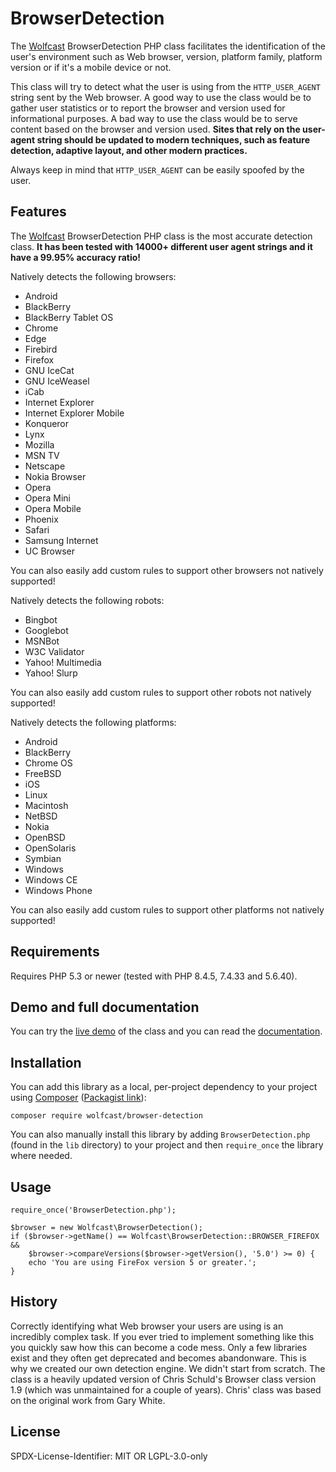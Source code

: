 BrowserDetection
================

The [Wolfcast](https://wolfcast.com/) BrowserDetection PHP class facilitates the identification of the user's environment such as Web browser, version, platform family, platform version or if it's a mobile device or not.

This class will try to detect what the user is using from the `HTTP_USER_AGENT` string sent by the Web browser. A good way to use the class would be to gather user statistics or to report the browser and version used for informational purposes. A bad way to use the class would be to serve content based on the browser and version used. **Sites that rely on the user-agent string should be updated to modern techniques, such as feature detection, adaptive layout, and other modern practices.**

Always keep in mind that `HTTP_USER_AGENT` can be easily spoofed by the user.

Features
--------

The [Wolfcast](https://wolfcast.com/) BrowserDetection PHP class is the most accurate detection class. **It has been tested with 14000+ different user agent strings and it have a 99.95% accuracy ratio!**

Natively detects the following browsers:

  * Android
  * BlackBerry
  * BlackBerry Tablet OS
  * Chrome
  * Edge
  * Firebird
  * Firefox
  * GNU IceCat
  * GNU IceWeasel
  * iCab
  * Internet Explorer
  * Internet Explorer Mobile
  * Konqueror
  * Lynx
  * Mozilla
  * MSN TV
  * Netscape
  * Nokia Browser
  * Opera
  * Opera Mini
  * Opera Mobile
  * Phoenix
  * Safari
  * Samsung Internet
  * UC Browser

You can also easily add custom rules to support other browsers not natively supported!

Natively detects the following robots:

  * Bingbot
  * Googlebot
  * MSNBot
  * W3C Validator
  * Yahoo! Multimedia
  * Yahoo! Slurp

You can also easily add custom rules to support other robots not natively supported!

Natively detects the following platforms:
  * Android
  * BlackBerry
  * Chrome OS
  * FreeBSD
  * iOS
  * Linux
  * Macintosh
  * NetBSD
  * Nokia
  * OpenBSD
  * OpenSolaris
  * Symbian
  * Windows
  * Windows CE
  * Windows Phone

You can also easily add custom rules to support other platforms not natively supported!

Requirements
------------

Requires PHP 5.3 or newer (tested with PHP 8.4.5, 7.4.33 and 5.6.40).

Demo and full documentation
---------------------------

You can try the [live demo](https://wolfcast.com/open-source/browser-detection/tutorial.php) of the class and you can read the [documentation](https://wolfcast.com/open-source/browser-detection/doc/classes/Wolfcast-BrowserDetection.html).

Installation
------------

You can add this library as a local, per-project dependency to your project using [Composer](https://getcomposer.org/) ([Packagist link](https://packagist.org/packages/wolfcast/browser-detection)):

    composer require wolfcast/browser-detection

You can also manually install this library by adding `BrowserDetection.php` (found in the `lib` directory) to your project and then `require_once` the library where needed.

Usage
-----

```
require_once('BrowserDetection.php');

$browser = new Wolfcast\BrowserDetection();
if ($browser->getName() == Wolfcast\BrowserDetection::BROWSER_FIREFOX &&
    $browser->compareVersions($browser->getVersion(), '5.0') >= 0) {
    echo 'You are using FireFox version 5 or greater.';
}
```

History
-------

Correctly identifying what Web browser your users are using is an incredibly complex task. If you ever tried to implement something like this you quickly saw how this can become a code mess. Only a few libraries exist and they often get deprecated and becomes abandonware. This is why we created our own detection engine. We didn't start from scratch. The class is a heavily updated version of Chris Schuld's Browser class version 1.9 (which was unmaintained for a couple of years). Chris' class was based on the original work from Gary White.

License
-------

SPDX-License-Identifier: MIT OR LGPL-3.0-only